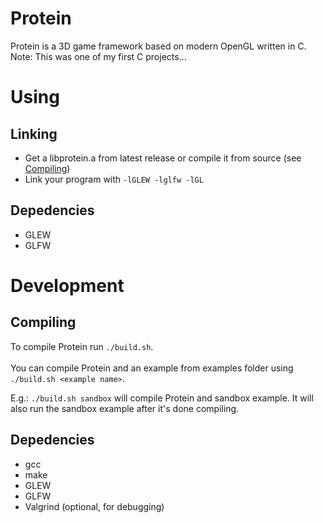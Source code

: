 # Protein
Protein is a 3D game framework based on modern OpenGL written in C.  
Note: This was one of my first C projects... 

# Using
## Linking
* Get a libprotein.a from latest release or compile it from source (see [Compiling](#compiling))
* Link your program with ``` -lGLEW -lglfw -lGL ```

## Depedencies
* GLEW
* GLFW

# Development
## Compiling
To compile Protein run ```./build.sh```.  
<br>
You can compile Protein and an example from examples folder using ```./build.sh <example name>```.

E.g.: ```./build.sh sandbox``` will compile Protein and sandbox example. It will also run the sandbox example after it's done compiling.

## Depedencies
* gcc
* make
* GLEW
* GLFW
* Valgrind (optional, for debugging)

